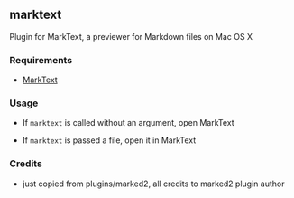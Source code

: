 ## marktext

Plugin for MarkText, a previewer for Markdown files on Mac OS X 

### Requirements

 * [MarkText](https://github.com/marktext/marktext)

### Usage

 * If `marktext` is called without an argument, open MarkText

 * If `marktext` is passed a file, open it in MarkText

### Credits

 * just copied from plugins/marked2, all credits to marked2 plugin author
